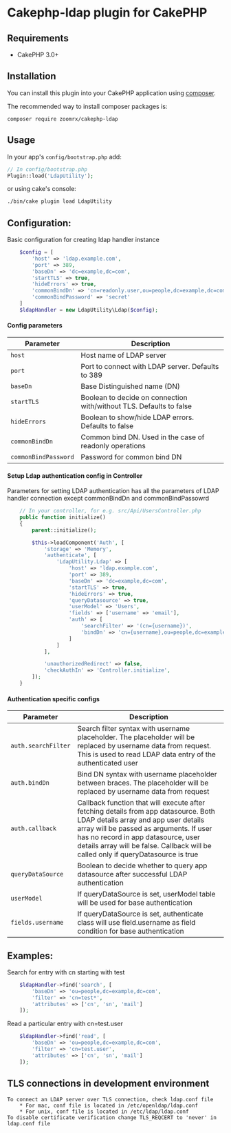 # Cakephp-ldap plugin for CakePHP

## Requirements

* CakePHP 3.0+

## Installation

You can install this plugin into your CakePHP application using [composer](http://getcomposer.org).

The recommended way to install composer packages is:

```
composer require zoomrx/cakephp-ldap
```

## Usage

In your app's `config/bootstrap.php` add:

```php
// In config/bootstrap.php
Plugin::load('LdapUtility');
```

or using cake's console:

```sh
./bin/cake plugin load LdapUtility
```

## Configuration:

Basic configuration for creating ldap handler instance

```php
	$config = [
		'host' => 'ldap.example.com',
        'port' => 389,
        'baseDn' => 'dc=example,dc=com',
        'startTLS' => true,
        'hideErrors' => true,
        'commonBindDn' => 'cn=readonly.user,ou=people,dc=example,dc=com',
        'commonBindPassword' => 'secret'
	]
	$ldapHandler = new LdapUtility\Ldap($config);
```

#### Config parameters

| Parameter | Description |
| --------- | ----------- |
| `host` | Host name of LDAP server |
| `port` | Port to connect with LDAP server. Defaults to 389 |
| `baseDn` | Base Distinguished name (DN) |
| `startTLS` | Boolean to decide on connection with/without TLS. Defaults to false|
| `hideErrors` | Boolean to show/hide LDAP errors. Defaults to false |
| `commonBindDn` | Common bind DN. Used in the case of readonly operations |
| `commonBindPassword` | Password for common bind DN |



#### Setup Ldap authentication config in Controller

Parameters for setting LDAP authentication has all the parameters of LDAP handler connection except commonBindDn and commonBindPassowrd

```php
    // In your controller, for e.g. src/Api/UsersController.php
    public function initialize()
    {
        parent::initialize();

        $this->loadComponent('Auth', [
            'storage' => 'Memory',
            'authenticate', [
                'LdapUtility.Ldap' => [
					'host' => 'ldap.example.com',
			        'port' => 389,
			        'baseDn' => 'dc=example,dc=com',
			        'startTLS' => true,
			        'hideErrors' => true,
			        'queryDatasource' => true,
                    'userModel' => 'Users',
                    'fields' => ['username' => 'email'],
                    'auth' => [
		                'searchFilter' => '(cn={username})',
		                'bindDn' => 'cn={username},ou=people,dc=example,dc=com'
		            ]
				]
            ],

            'unauthorizedRedirect' => false,
            'checkAuthIn' => 'Controller.initialize',
        ]);
    }
```

#### Authentication specific configs

| Parameter | Description |
| --------- | ----------- |
| `auth.searchFilter` | Search filter syntax with username placeholder. The placeholder will be replaced by username data from request. This is used to read LDAP data entry of the authenticated user |
| `auth.bindDn` | Bind DN syntax with username placeholder between braces. The placeholder will be replaced by username data from request |
| `auth.callback` | Callback function that will execute after fetching details from app datasource. Both LDAP details array and app user details array will be passed as arguments. If user has no record in app datasource, user details array will be false. Callback will be called only if queryDatasource is true |
| `queryDataSource` | Boolean to decide whether to query app datasource after successful LDAP authentication |
| `userModel` | If queryDataSource is set, userModel table will be used for base authentication |
| `fields.username` | If queryDataSource is set, authenticate class will use field.username as field condition for base authentication |


## Examples:

Search for entry with cn starting with test
```php
	$ldapHandler->find('search', [
		'baseDn' => 'ou=people,dc=example,dc=com',
		'filter' => 'cn=test*',
		'attributes' => ['cn', 'sn', 'mail']
	]);
```

Read a particular entry with cn=test.user
```php
	$ldapHandler->find('read', [
		'baseDn' => 'ou=people,dc=example,dc=com',
		'filter' => 'cn=test.user',
		'attributes' => ['cn', 'sn', 'mail']
	]);
```

## TLS connections in development environment
	
	To connect an LDAP server over TLS connection, check ldap.conf file
		* For mac, conf file is located in /etc/openldap/ldap.conf
		* For unix, conf file is located in /etc/ldap/ldap.conf 
	To disable certificate verification change TLS_REQCERT to 'never' in ldap.conf file
